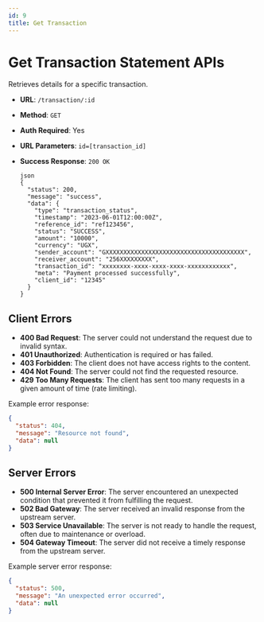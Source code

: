 ```yaml
---
id: 9
title: Get Transaction
---
```


# Get Transaction Statement APIs

Retrieves details for a specific transaction.

- **URL**: `/transaction/:id`
- **Method**: `GET`
- **Auth Required**: Yes
- **URL Parameters**: `id=[transaction_id]`
- **Success Response**: `200 OK`
  
  ```
  json
  {
    "status": 200,
    "message": "success",
    "data": {
      "type": "transaction_status",
      "timestamp": "2023-06-01T12:00:00Z",
      "reference_id": "ref123456",
      "status": "SUCCESS",
      "amount": "10000",
      "currency": "UGX",
      "sender_account": "GXXXXXXXXXXXXXXXXXXXXXXXXXXXXXXXXXXXXXXX",
      "receiver_account": "256XXXXXXXXX",
      "transaction_id": "xxxxxxxx-xxxx-xxxx-xxxx-xxxxxxxxxxxx",
      "meta": "Payment processed successfully",
      "client_id": "12345"
    }
  }
  ```


## Client Errors

- **400 Bad Request**: The server could not understand the request due to invalid syntax.
- **401 Unauthorized**: Authentication is required or has failed.
- **403 Forbidden**: The client does not have access rights to the content.
- **404 Not Found**: The server could not find the requested resource.
- **429 Too Many Requests**: The client has sent too many requests in a given amount of time (rate limiting).

Example error response:

```json
{
  "status": 404,
  "message": "Resource not found",
  "data": null
}
```

## Server Errors

- **500 Internal Server Error**: The server encountered an unexpected condition that prevented it from fulfilling the request.
- **502 Bad Gateway**: The server received an invalid response from the upstream server.
- **503 Service Unavailable**: The server is not ready to handle the request, often due to maintenance or overload.
- **504 Gateway Timeout**: The server did not receive a timely response from the upstream server.

Example server error response:

```json
{
  "status": 500,
  "message": "An unexpected error occurred",
  "data": null
}
```
